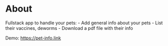 # About

Fullstack app to handle your pets:
    - Add general info about your pets
    - List their vaccines, deworms
    - Download a pdf file with their info

Demo: https://pet-info.link
